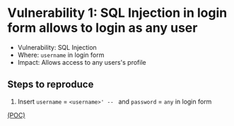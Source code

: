 # Vulnerability 1: SQL Injection in login form allows to login as any user

- Vulnerability: SQL Injection
- Where: `username` in login form
- Impact: Allows access to any users's profile

## Steps to reproduce

1. Insert `username` = `<username>' -- ` and `password` = `any` in login form

[(POC)](vuln1.py)
